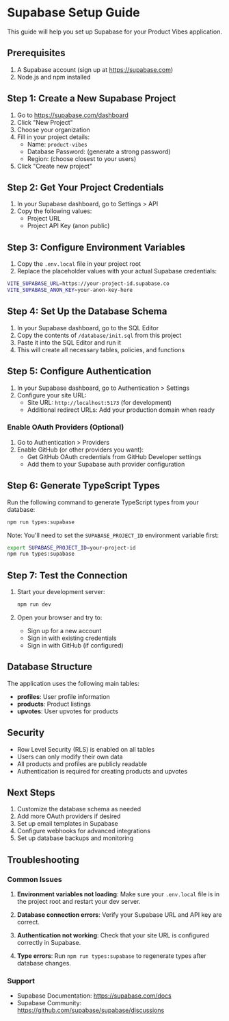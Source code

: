 # Supabase Setup Guide

This guide will help you set up Supabase for your Product Vibes application.

## Prerequisites

1. A Supabase account (sign up at https://supabase.com)
2. Node.js and npm installed

## Step 1: Create a New Supabase Project

1. Go to https://supabase.com/dashboard
2. Click "New Project"
3. Choose your organization
4. Fill in your project details:
   - Name: `product-vibes`
   - Database Password: (generate a strong password)
   - Region: (choose closest to your users)
5. Click "Create new project"

## Step 2: Get Your Project Credentials

1. In your Supabase dashboard, go to Settings > API
2. Copy the following values:
   - Project URL
   - Project API Key (anon public)

## Step 3: Configure Environment Variables

1. Copy the `.env.local` file in your project root
2. Replace the placeholder values with your actual Supabase credentials:

```bash
VITE_SUPABASE_URL=https://your-project-id.supabase.co
VITE_SUPABASE_ANON_KEY=your-anon-key-here
```

## Step 4: Set Up the Database Schema

1. In your Supabase dashboard, go to the SQL Editor
2. Copy the contents of `/database/init.sql` from this project
3. Paste it into the SQL Editor and run it
4. This will create all necessary tables, policies, and functions

## Step 5: Configure Authentication

1. In your Supabase dashboard, go to Authentication > Settings
2. Configure your site URL:
   - Site URL: `http://localhost:5173` (for development)
   - Additional redirect URLs: Add your production domain when ready

### Enable OAuth Providers (Optional)

1. Go to Authentication > Providers
2. Enable GitHub (or other providers you want):
   - Get GitHub OAuth credentials from GitHub Developer settings
   - Add them to your Supabase auth provider configuration

## Step 6: Generate TypeScript Types

Run the following command to generate TypeScript types from your database:

```bash
npm run types:supabase
```

Note: You'll need to set the `SUPABASE_PROJECT_ID` environment variable first:

```bash
export SUPABASE_PROJECT_ID=your-project-id
npm run types:supabase
```

## Step 7: Test the Connection

1. Start your development server:
   ```bash
   npm run dev
   ```

2. Open your browser and try to:
   - Sign up for a new account
   - Sign in with existing credentials
   - Sign in with GitHub (if configured)

## Database Structure

The application uses the following main tables:

- **profiles**: User profile information
- **products**: Product listings
- **upvotes**: User upvotes for products

## Security

- Row Level Security (RLS) is enabled on all tables
- Users can only modify their own data
- All products and profiles are publicly readable
- Authentication is required for creating products and upvotes

## Next Steps

1. Customize the database schema as needed
2. Add more OAuth providers if desired
3. Set up email templates in Supabase
4. Configure webhooks for advanced integrations
5. Set up database backups and monitoring

## Troubleshooting

### Common Issues

1. **Environment variables not loading**: Make sure your `.env.local` file is in the project root and restart your dev server.

2. **Database connection errors**: Verify your Supabase URL and API key are correct.

3. **Authentication not working**: Check that your site URL is configured correctly in Supabase.

4. **Type errors**: Run `npm run types:supabase` to regenerate types after database changes.

### Support

- Supabase Documentation: https://supabase.com/docs
- Supabase Community: https://github.com/supabase/supabase/discussions
